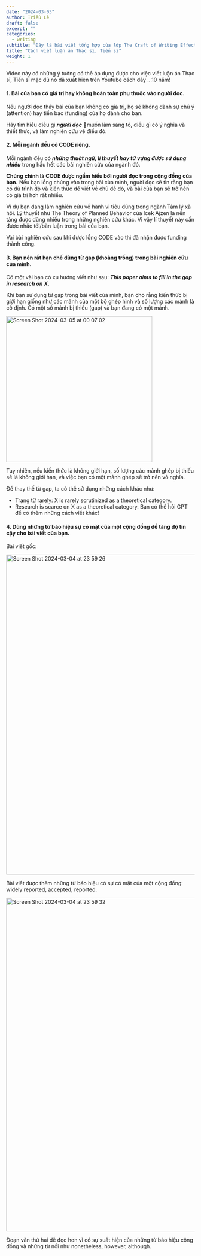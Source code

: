 ```yaml
---
date: "2024-03-03"
author: Triều Lê
draft: false
excerpt: ""
categories:
  - writing
subtitle: "Đây là bài viết tổng hợp của lớp The Craft of Writing Effectively, University of Chicago."
title: "Cách viết luận án Thạc sĩ, Tiến sĩ"
weight: 1
---
```

Video này có những ý tưởng có thể áp dụng được cho việc viết luận án Thạc sĩ, Tiến sĩ mặc dù nó đã xuất hiện trên Youtube cách đây …10 năm! 

#### 1. Bài của bạn có giá trị hay không hoàn toàn phụ thuộc vào người đọc.
Nếu người đọc thấy bài của bạn không có giá trị, họ sẽ không dành sự chú ý (attention) hay tiền bạc (funding) của họ dành cho bạn. 

Hãy tìm hiểu điều gì ***người đọc*** muốn làm sáng tỏ, điều gì có ý nghĩa và thiết thực, và làm nghiên cứu về điều đó.
 
#### 2. Mỗi ngành đều có CODE riêng.
Mỗi ngành đều có ***những thuật ngữ, lí thuyết hay từ vựng được sử dụng nhiều*** trong hầu hết các bài nghiên cứu của ngành đó. 

**Chúng chính là CODE được ngầm hiểu bởi người đọc trong cộng đồng của bạn.** Nếu bạn lồng chúng vào trong bài của mình, người đọc sẽ tin rằng bạn có đủ trình độ và kiến thức để viết về chủ đề đó, và bài của bạn sẽ trở nên có giá trị hơn rất nhiều. 

Ví dụ bạn đang làm nghiên cứu về hành vi tiêu dùng trong ngành Tâm lý xã hội. Lý thuyết như The Theory of Planned Behavior của Icek Ajzen là nền tảng được dùng nhiều trong những nghiên cứu khác. Vì vậy lí thuyết này cần được nhắc tới/bàn luận trong bài của bạn.
 
Vài bài nghiên cứu sau khi được lồng CODE vào thì đã nhận được funding thành công.
 
#### 3. Bạn nên rất hạn chế dùng từ gap (khoảng trống) trong bài nghiên cứu của mình.

Có một vài bạn có xu hướng viết như sau: 
***This paper aims to fill in the gap in research on X.***

Khi bạn sử dụng từ gap trong bài viết của mình, bạn cho rằng kiến thức bị giới hạn giống như các mảnh của một bộ ghép hình và số lượng các mảnh là cố định. Có một số mảnh bị thiếu (gap) và bạn đang có một mảnh. 

<img width="390" alt="Screen Shot 2024-03-05 at 00 07 02" src="https://github.com/trangdata/khomuc/assets/63031214/094fdd93-7ed1-4c7a-92c4-8657f7a6e568">

Tuy nhiên, nếu kiến thức là không giới hạn, số lượng các mảnh ghép bị thiếu sẽ là không giới hạn, và việc bạn có một mảnh ghép sẽ trở nên vô nghĩa. 

Để thay thế từ gap, ta có thể sử dụng những cách khác như:
- Trạng từ rarely: X is rarely scrutinized as a theoretical category.
- Research is scarce on X as a theoretical category.
Bạn có thể hỏi GPT để có thêm những cách viết khác!

#### 4. Dùng những từ báo hiệu sự có mặt của một cộng đồng để tăng độ tin cậy cho bài viết của bạn.
Bài viết gốc:

<img width="855" alt="Screen Shot 2024-03-04 at 23 59 26" src="https://github.com/trangdata/khomuc/assets/63031214/800ee58c-a5ba-41c4-8bc9-0e250a34e202">

Bài viết được thêm những từ báo hiệu có sự có mặt của một cộng đồng: widely reported, accepted, reported.

<img width="891" alt="Screen Shot 2024-03-04 at 23 59 32" src="https://github.com/trangdata/khomuc/assets/63031214/d62352ac-bbf0-4f4c-9f95-41bec927e08a">

Đoạn văn thứ hai dễ đọc hơn vì có sự xuất hiện của những từ báo hiệu cộng đồng và những từ nối như nonetheless, however, although.
